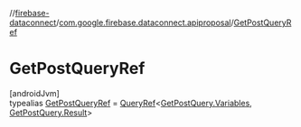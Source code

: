 //[firebase-dataconnect](../../../index.md)/[com.google.firebase.dataconnect.apiproposal](../index.md)/[GetPostQueryRef](index.md)

# GetPostQueryRef

[androidJvm]\
typealias [GetPostQueryRef](index.md) = [QueryRef](../-query-ref/index.md)&lt;[GetPostQuery.Variables](../-get-post-query/-variables/index.md), [GetPostQuery.Result](../-get-post-query/-result/index.md)&gt;
